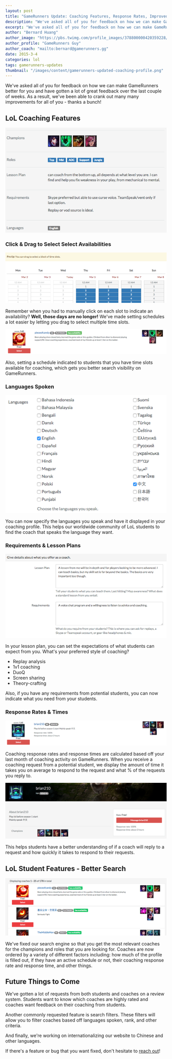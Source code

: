 ```yaml
---
layout: post
title: "GameRunners Update: Coaching Features, Response Rates, Improved Search"
description: "We've asked all of you for feedback on how we can make GameRunners better for you and as a result, we've been able to crank out many many improvements for all of you - thanks a bunch!"
excerpt: "We've asked all of you for feedback on how we can make GameRunners better for you and have gotten a lot of great feedback over the last couple of weeks. As a result, we've been able to crank out many many improvements for all of you - thanks a bunch!"
author: "Bernard Huang"
author_image: "https://pbs.twimg.com/profile_images/378800000420359228/a73e0d9f4cb08c28ebd9585a91d25c8b_400x400.jpeg"
author_profile: "GameRunners Guy"
author_coach: "mailto:bernard@gamerunners.gg"
date: 2015-3-4
categories: lol
tags: gamerunners-updates
thumbnail: "/images/content/gamerunners-updated-coaching-profile.png"
---
```

We've asked all of you for feedback on how we can make GameRunners better for you and have gotten a lot of great feedback over the last couple of weeks. As a result, we've been able to crank out many many improvements for all of you - thanks a bunch!

## LoL Coaching Features

<a href="http://www.gamerunners.gg/coaching_profile/edit?view=details">![GameRunners Coaching feature updates](/images/content/gamerunners-updated-coaching-profile.png)</a>

### Click & Drag to Select Select Availabilities

<a href="http://www.gamerunners.gg/schedule/edit">![GameRunners draggable schedules](/images/content/gamerunners-draggable-schedule.png)</a>

Remember when you had to manually click on each slot to indicate an availability? **Well, those days are no longer!** We've made setting schedules a lot easier by letting you drag to select multiple time slots. 

<a href="http://www.gamerunners.gg/schedule/edit">![GameRunners active schedules](/images/content/gamerunners-active-schedule.png)</a>

Also, setting a schedule indicated to students that you have time slots available for coaching, which gets you better search visibility on GameRunners.

### Languages Spoken

<a href="http://www.gamerunners.gg/coaching_profile/edit?view=details">![GameRunners languages spoken](/images/content/gamerunners-languages-spoken.png)</a>

You can now specify the languages you speak and have it displayed in your coaching profile. This helps our worldwide community of LoL students to find the coach that speaks the language they want. 

### Requirements & Lesson Plans

<a href="http://www.gamerunners.gg/coaching_profile/edit?view=details">![GameRunners lesson plans and requirements](/images/content/gamerunners-lesson-plan-requirements.png)</a>

In your lesson plan, you can set the expectations of what students can expect from you. What's your preferred style of coaching?

* Replay analysis
* 1v1 coaching
* DuoQ
* Screen sharing
* Theory-crafting

Also, if you have any requirements from potential students, you can now indicate what you need from your students.

### Response Rates & Times

![GameRunners search response rate & time](/images/content/gamerunners-search-response-rate-time.png)

Coaching response rates and response times are calculated based off your last month of coaching activity on GameRunners. When you receive a coaching request from a potential student, we display the amount of time it takes you on average to respond to the request and what % of the requests you reply to. 

![GameRunners coaching profile response rate & time](/images/content/gamerunners-profile-response-rate-time.png)

This helps students have a better understanding of if a coach will reply to a request and how quickly it takes to respond to their requests.

## LoL Student Features - Better Search

<a href="http://www.gamerunners.gg/coaches?utf8=%E2%9C%93&q=&region=">![GameRunners search improvements](/images/content/gamerunners-search-improvements.png)</a>

We've fixed our search engine so that you get the most relevant coaches for the champions and roles that you are looking for. Coaches are now ordered by a variety of different factors including: how much of the profile is filled out, if they have an active schedule or not, their coaching response rate and response time, and other things.

## Future Things to Come

We've gotten a lot of requests from both students and coaches on a review system. Students want to know which coaches are highly rated and coaches want feedback on their coaching from students.

Another commonly requested feature is search filters. These filters will allow you to filter coaches based off languages spoken, rank, and other criteria.

And finally, we're working on internationalizing our website to Chinese and other languages.

If there's a feature or bug that you want fixed, don't hesitate to <a href="mailto:bernard@gamerunners.gg">reach out</a>!